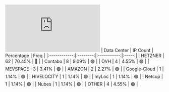 ![Diagramm](https://github.com/obajay/StateSync-snapshots/blob/main/Projects/Ojo/1/README.md)
| Data Center | IP Count | Percentage | Freq |
|:------------:|:--------:|:-----------:|:-----:|
| HETZNER | 62 | 70.45% | 🔴 |
| Contabo | 8 | 9.09% | 🟢 |
| OVH | 4 | 4.55% | 🟢 |
| MEVSPACE | 3 | 3.41% | 🟢 |
| AMAZON | 2 | 2.27% | 🟢 |
| Google-Cloud | 1 | 1.14% | 🟢 |
| HIVELOCITY | 1 | 1.14% | 🟢 |
| myLoc | 1 | 1.14% | 🟢 |
| Netcup | 1 | 1.14% | 🟢 |
| Nubes | 1 | 1.14% | 🟢 |
| OTHER | 4 | 4.55% | 🟢 |